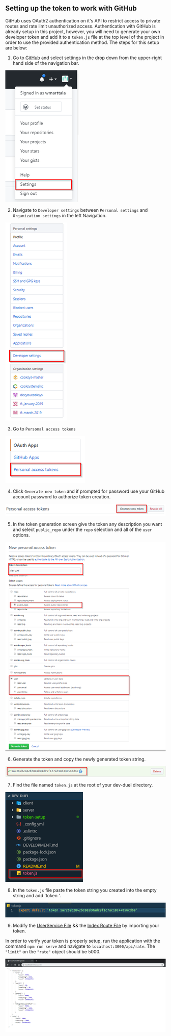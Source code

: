 ## Setting up the token to work with GitHub

GitHub uses OAuth2 authentication on it's API to restrict access to private routes and rate limit unauthorized access. Authentication with GitHub is already setup in this project, however, you will need to generate your own developer token and add it to a `token.js` file at the top level of the project in order to use the provided authentication method. The steps for this setup are below:

1) Go to [GitHub](http://www.github.com) and select settings in the drop down from the upper-right hand side of the navigation bar.

![settings](./settings.png)

2) Navigate to `Developer settings` between `Personal settings` and `Organization settings` in the left Navigation.

![developer settings](./developer-settings.png)

3) Go to `Personal access tokens`

![personal access tokens](./personal-access-tokens.png)

4) Click `Generate new token` and if prompted for password use your GitHub account password to authorize token creation.

![generate new token](./generate.png)

5) In the token generation screen give the token any description you want and select `public_repo` under the `repo` selection and all of the `user` options.

![new token form](./new-token.png)

6) Generate the token and copy the newly generated token string.

![token](./token.png)

7) Find the file named `token.js` at the root of your dev-duel directory.

![token file](./token-file.png)

8) In the `token.js` file paste the token string you created into the empty string and add 'token '.

![pasted token](./pasted-token.png)

9) Modify the [UserService File](https://github.com/cooksys-master/react-dev-duel/blob/main/server/services/userService.js) && the 
[Index Route File](https://github.com/cooksys-master/react-dev-duel/blob/main/server/routes/index.js) by importing your token. 

In order to verify your token is properly setup, run the application with the command `npm run serve` and navigate to `localhost:3000/api/rate`. The `"limit"` on the `"rate"` object should be 5000.

![rate limit](./limit.png)